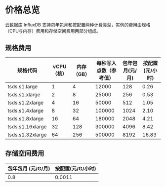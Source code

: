 # 价格总览

云数据库 InfluxDB 支持包年包月和按配置两种计费类型，实例的费用由规格（CPU与内存）费用和存储空间费用两部分组成。

## 规格费用

| 规格代码         | vCPU（核） | 内存（GB） | 每秒写入点数（参考值） | 包年包月(元/月) | 按配置(元/小时) |
| ---------------- | ---------- | ---------- | ---------------------- | --------------- | --------------- |
| tsds.s1.large    | 1          | 4          | 12000                  | 128             | 0.26            |
| tsds.s1.xlarge   | 2          | 8          | 25000                  | 256             | 0.53            |
| tsds.s1.2xlarge  | 4          | 16         | 50000                  | 512             | 1.05            |
| tsds.s1.4xlarge  | 8          | 32         | 100000                 | 1024            | 2.10            |
| tsds.s1.8xlarge  | 16         | 64         | 180000                 | 2048            | 4.21            |
| tsds.s1.16xlarge | 32         | 128        | 300000                 | 4096            | 8.42            |
| tsds.s1.32xlarge | 64         | 256        | 500000                 | 8192            | 16.83           |


## 存储空间费用

| 包年包月 (元/G/月) | 按配置(元/G/小时) |
| ------------------ | ----------------- |
| 0.8                | 0.0011            |
